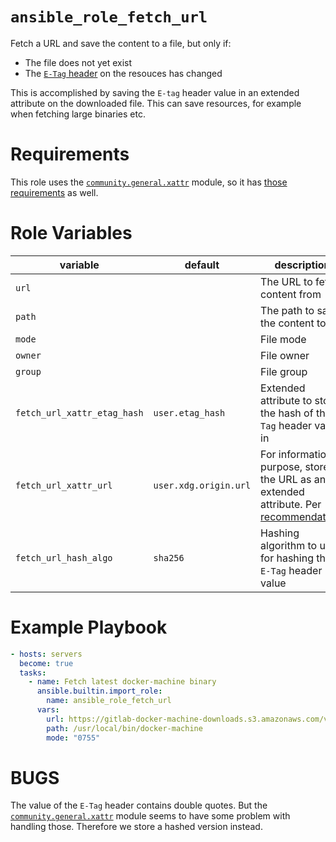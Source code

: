 # `ansible_role_fetch_url`

Fetch a URL and save the content to a file, but only if:

- The file does not yet exist
- The [`E-Tag` header](https://developer.mozilla.org/en-US/docs/Web/HTTP/Reference/Headers/ETag)
  on the resouces has changed

This is accomplished by saving the `E-tag` header value in an extended attribute
on the downloaded file. This can save resources, for example when fetching large binaries etc.

# Requirements

This role uses the
[`community.general.xattr`](https://docs.ansible.com/ansible/latest/collections/community/general/xattr_module.html) module, so it has [those
requirements](https://docs.ansible.com/ansible/latest/collections/community/general/xattr_module.html#synopsis)
as well.


# Role Variables

|  variable  | default |  description |
|-------------|--------|--------------|
| `url` |  | The URL to fetch content from |
| `path` |  | The path to save the content to |
| `mode` |  | File mode |
| `owner` | | File owner |
| `group` |  | File group |
| `fetch_url_xattr_etag_hash`| `user.etag_hash` | Extended attribute to store the hash of the `E-Tag` header value in |
| `fetch_url_xattr_url` | `user.xdg.origin.url` | For informational purpose, store the URL as an extended attribute. Per [recommendation](https://www.freedesktop.org/wiki/CommonExtendedAttributes/)) |
| `fetch_url_hash_algo` | `sha256` | Hashing algorithm to use for hashing the `E-Tag` header value |


# Example Playbook


```yaml
- hosts: servers
  become: true
  tasks:
    - name: Fetch latest docker-machine binary
      ansible.builtin.import_role:
        name: ansible_role_fetch_url
      vars:
        url: https://gitlab-docker-machine-downloads.s3.amazonaws.com/v0.16.2-gitlab.40/docker-machine-Linux-x86_64
        path: /usr/local/bin/docker-machine
        mode: "0755"
```

# BUGS

The value of the `E-Tag` header contains double quotes. But the [`community.general.xattr`](https://docs.ansible.com/ansible/latest/collections/community/general/xattr_module.html) module seems to have some problem with handling those. Therefore we store a hashed version instead.
